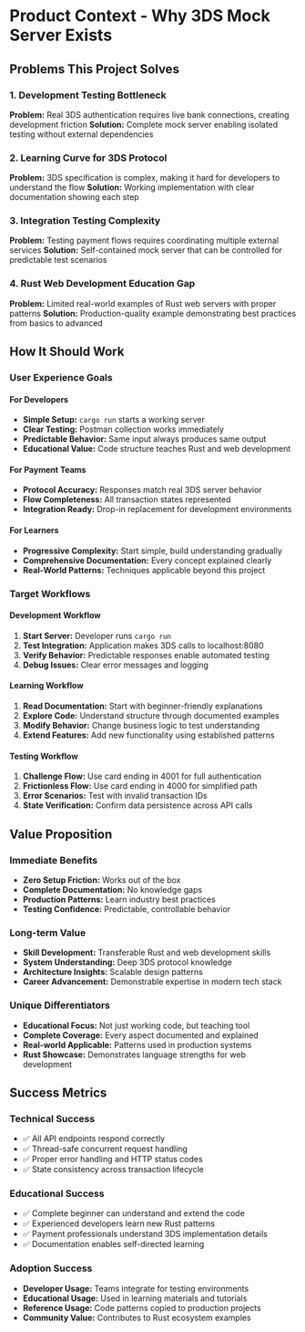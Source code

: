 # Product Context - Why 3DS Mock Server Exists

## Problems This Project Solves

### 1. Development Testing Bottleneck
**Problem:** Real 3DS authentication requires live bank connections, creating development friction
**Solution:** Complete mock server enabling isolated testing without external dependencies

### 2. Learning Curve for 3DS Protocol
**Problem:** 3DS specification is complex, making it hard for developers to understand the flow
**Solution:** Working implementation with clear documentation showing each step

### 3. Integration Testing Complexity  
**Problem:** Testing payment flows requires coordinating multiple external services
**Solution:** Self-contained mock server that can be controlled for predictable test scenarios

### 4. Rust Web Development Education Gap
**Problem:** Limited real-world examples of Rust web servers with proper patterns
**Solution:** Production-quality example demonstrating best practices from basics to advanced

## How It Should Work

### User Experience Goals

#### For Developers
- **Simple Setup:** `cargo run` starts a working server
- **Clear Testing:** Postman collection works immediately  
- **Predictable Behavior:** Same input always produces same output
- **Educational Value:** Code structure teaches Rust and web development

#### For Payment Teams
- **Protocol Accuracy:** Responses match real 3DS server behavior
- **Flow Completeness:** All transaction states represented
- **Integration Ready:** Drop-in replacement for development environments

#### For Learners
- **Progressive Complexity:** Start simple, build understanding gradually
- **Comprehensive Documentation:** Every concept explained clearly
- **Real-World Patterns:** Techniques applicable beyond this project

### Target Workflows

#### Development Workflow
1. **Start Server:** Developer runs `cargo run`
2. **Test Integration:** Application makes 3DS calls to localhost:8080
3. **Verify Behavior:** Predictable responses enable automated testing
4. **Debug Issues:** Clear error messages and logging

#### Learning Workflow  
1. **Read Documentation:** Start with beginner-friendly explanations
2. **Explore Code:** Understand structure through documented examples
3. **Modify Behavior:** Change business logic to test understanding
4. **Extend Features:** Add new functionality using established patterns

#### Testing Workflow
1. **Challenge Flow:** Use card ending in 4001 for full authentication
2. **Frictionless Flow:** Use card ending in 4000 for simplified path
3. **Error Scenarios:** Test with invalid transaction IDs
4. **State Verification:** Confirm data persistence across API calls

## Value Proposition

### Immediate Benefits
- **Zero Setup Friction:** Works out of the box
- **Complete Documentation:** No knowledge gaps
- **Production Patterns:** Learn industry best practices
- **Testing Confidence:** Predictable, controllable behavior

### Long-term Value
- **Skill Development:** Transferable Rust and web development skills
- **System Understanding:** Deep 3DS protocol knowledge
- **Architecture Insights:** Scalable design patterns
- **Career Advancement:** Demonstrable expertise in modern tech stack

### Unique Differentiators
- **Educational Focus:** Not just working code, but teaching tool
- **Complete Coverage:** Every aspect documented and explained
- **Real-world Applicable:** Patterns used in production systems
- **Rust Showcase:** Demonstrates language strengths for web development

## Success Metrics

### Technical Success
- ✅ All API endpoints respond correctly
- ✅ Thread-safe concurrent request handling
- ✅ Proper error handling and HTTP status codes
- ✅ State consistency across transaction lifecycle

### Educational Success  
- ✅ Complete beginner can understand and extend the code
- ✅ Experienced developers learn new Rust patterns
- ✅ Payment professionals understand 3DS implementation details
- ✅ Documentation enables self-directed learning

### Adoption Success
- **Developer Usage:** Teams integrate for testing environments
- **Educational Usage:** Used in learning materials and tutorials  
- **Reference Usage:** Code patterns copied to production projects
- **Community Value:** Contributes to Rust ecosystem examples
